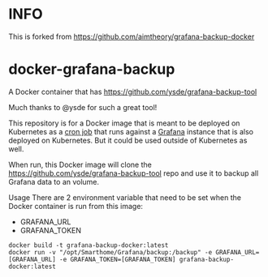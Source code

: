 # INFO
This is forked from https://github.com/aimtheory/grafana-backup-docker


# docker-grafana-backup
A Docker container that has https://github.com/ysde/grafana-backup-tool

Much thanks to @ysde for such a great tool!

This repository is for a Docker image that is meant to be deployed on Kubernetes as a [cron job](https://kubernetes.io/docs/concepts/workloads/controllers/cron-jobs/) that runs against a [Grafana](https://grafana.com/) instance that is also deployed on Kubernetes. But it could be used outside of Kubernetes as well.

When run, this Docker image will clone the https://github.com/ysde/grafana-backup-tool repo and use it to backup all Grafana data to an volume.

Usage
There are 2 environment variable that need to be set when the Docker container is run from this image:
* GRAFANA_URL
* GRAFANA_TOKEN

```
docker build -t grafana-backup-docker:latest
docker run -v "/opt/Smarthome/Grafana/backup:/backup" -e GRAFANA_URL=[GRAFANA_URL] -e GRAFANA_TOKEN=[GRAFANA_TOKEN] grafana-backup-docker:latest
```

